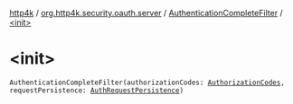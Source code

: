 [http4k](../../index.md) / [org.http4k.security.oauth.server](../index.md) / [AuthenticationCompleteFilter](index.md) / [&lt;init&gt;](./-init-.md)

# &lt;init&gt;

`AuthenticationCompleteFilter(authorizationCodes: `[`AuthorizationCodes`](../-authorization-codes/index.md)`, requestPersistence: `[`AuthRequestPersistence`](../-auth-request-persistence/index.md)`)`